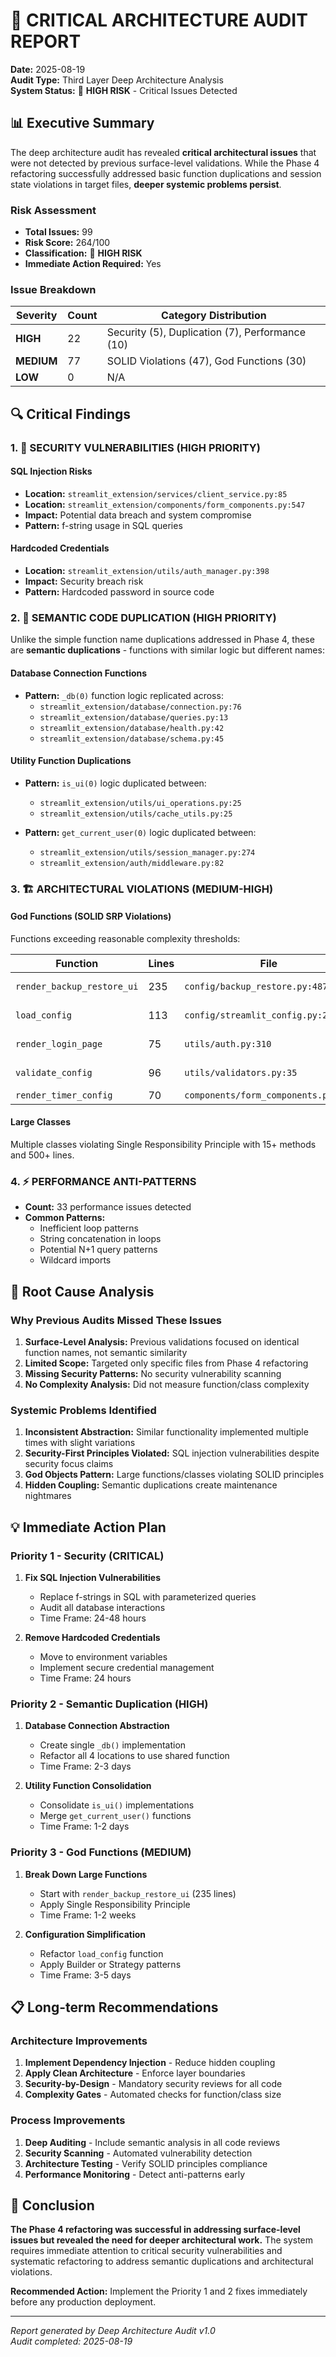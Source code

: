 # 🚨 CRITICAL ARCHITECTURE AUDIT REPORT

**Date:** 2025-08-19  
**Audit Type:** Third Layer Deep Architecture Analysis  
**System Status:** 🚨 **HIGH RISK** - Critical Issues Detected

## 📊 Executive Summary

The deep architecture audit has revealed **critical architectural issues** that were not detected by previous surface-level validations. While the Phase 4 refactoring successfully addressed basic function duplications and session state violations in target files, **deeper systemic problems persist**.

### Risk Assessment
- **Total Issues:** 99
- **Risk Score:** 264/100 
- **Classification:** 🚨 **HIGH RISK**
- **Immediate Action Required:** Yes

### Issue Breakdown
| Severity | Count | Category Distribution |
|----------|-------|----------------------|
| **HIGH** | 22 | Security (5), Duplication (7), Performance (10) |
| **MEDIUM** | 77 | SOLID Violations (47), God Functions (30) |
| **LOW** | 0 | N/A |

## 🔍 Critical Findings

### 1. 🚨 SECURITY VULNERABILITIES (HIGH PRIORITY)

#### SQL Injection Risks
- **Location:** `streamlit_extension/services/client_service.py:85`
- **Location:** `streamlit_extension/components/form_components.py:547`
- **Impact:** Potential data breach and system compromise
- **Pattern:** f-string usage in SQL queries

#### Hardcoded Credentials
- **Location:** `streamlit_extension/utils/auth_manager.py:398`
- **Impact:** Security breach risk
- **Pattern:** Hardcoded password in source code

### 2. 🔄 SEMANTIC CODE DUPLICATION (HIGH PRIORITY)

Unlike the simple function name duplications addressed in Phase 4, these are **semantic duplications** - functions with similar logic but different names:

#### Database Connection Functions
- **Pattern:** `_db(0)` function logic replicated across:
  - `streamlit_extension/database/connection.py:76`
  - `streamlit_extension/database/queries.py:13`  
  - `streamlit_extension/database/health.py:42`
  - `streamlit_extension/database/schema.py:45`

#### Utility Function Duplications  
- **Pattern:** `is_ui(0)` logic duplicated between:
  - `streamlit_extension/utils/ui_operations.py:25`
  - `streamlit_extension/utils/cache_utils.py:25`

- **Pattern:** `get_current_user(0)` logic duplicated between:
  - `streamlit_extension/utils/session_manager.py:274`  
  - `streamlit_extension/auth/middleware.py:82`

### 3. 🏗️ ARCHITECTURAL VIOLATIONS (MEDIUM-HIGH)

#### God Functions (SOLID SRP Violations)
Functions exceeding reasonable complexity thresholds:

| Function | Lines | File | Impact |
|----------|-------|------|---------|
| `render_backup_restore_ui` | 235 | `config/backup_restore.py:487` | Massive UI function |
| `load_config` | 113 | `config/streamlit_config.py:280` | Complex configuration |
| `render_login_page` | 75 | `utils/auth.py:310` | Authentication complexity |
| `validate_config` | 96 | `utils/validators.py:35` | Validation complexity |
| `render_timer_config` | 70 | `components/form_components.py:384` | UI complexity |

#### Large Classes  
Multiple classes violating Single Responsibility Principle with 15+ methods and 500+ lines.

### 4. ⚡ PERFORMANCE ANTI-PATTERNS

- **Count:** 33 performance issues detected
- **Common Patterns:**
  - Inefficient loop patterns
  - String concatenation in loops
  - Potential N+1 query patterns
  - Wildcard imports

## 🎯 Root Cause Analysis

### Why Previous Audits Missed These Issues

1. **Surface-Level Analysis:** Previous validations focused on identical function names, not semantic similarity
2. **Limited Scope:** Targeted only specific files from Phase 4 refactoring
3. **Missing Security Patterns:** No security vulnerability scanning
4. **No Complexity Analysis:** Did not measure function/class complexity

### Systemic Problems Identified

1. **Inconsistent Abstraction:** Similar functionality implemented multiple times with slight variations
2. **Security-First Principles Violated:** SQL injection vulnerabilities despite security focus claims
3. **God Objects Pattern:** Large functions/classes violating SOLID principles
4. **Hidden Coupling:** Semantic duplications create maintenance nightmares

## 💡 Immediate Action Plan

### Priority 1 - Security (CRITICAL)
1. **Fix SQL Injection Vulnerabilities**
   - Replace f-strings in SQL with parameterized queries
   - Audit all database interactions
   - Time Frame: 24-48 hours

2. **Remove Hardcoded Credentials**
   - Move to environment variables
   - Implement secure credential management
   - Time Frame: 24 hours

### Priority 2 - Semantic Duplication (HIGH)
1. **Database Connection Abstraction**
   - Create single `_db()` implementation
   - Refactor all 4 locations to use shared function
   - Time Frame: 2-3 days

2. **Utility Function Consolidation**
   - Consolidate `is_ui()` implementations
   - Merge `get_current_user()` functions
   - Time Frame: 1-2 days

### Priority 3 - God Functions (MEDIUM)
1. **Break Down Large Functions**
   - Start with `render_backup_restore_ui` (235 lines)
   - Apply Single Responsibility Principle
   - Time Frame: 1-2 weeks

2. **Configuration Simplification**
   - Refactor `load_config` function
   - Apply Builder or Strategy patterns
   - Time Frame: 3-5 days

## 📋 Long-term Recommendations

### Architecture Improvements
1. **Implement Dependency Injection** - Reduce hidden coupling
2. **Apply Clean Architecture** - Enforce layer boundaries
3. **Security-by-Design** - Mandatory security reviews for all code
4. **Complexity Gates** - Automated checks for function/class size

### Process Improvements
1. **Deep Auditing** - Include semantic analysis in all code reviews
2. **Security Scanning** - Automated vulnerability detection
3. **Architecture Testing** - Verify SOLID principles compliance
4. **Performance Monitoring** - Detect anti-patterns early

## 🏁 Conclusion

**The Phase 4 refactoring was successful in addressing surface-level issues but revealed the need for deeper architectural work.** The system requires immediate attention to critical security vulnerabilities and systematic refactoring to address semantic duplications and architectural violations.

**Recommended Action:** Implement the Priority 1 and 2 fixes immediately before any production deployment.

---

*Report generated by Deep Architecture Audit v1.0*  
*Audit completed: 2025-08-19*